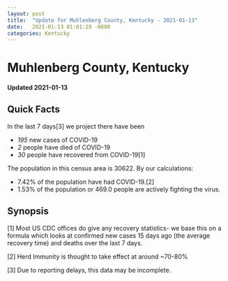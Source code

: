 ```yaml
---
layout: post
title:  "Update for Muhlenberg County, Kentucky - 2021-01-13"
date:   2021-01-13 01:01:29 -0600
categories: Kentucky
---
```


# Muhlenberg County, Kentucky
#### Updated 2021-01-13

## Quick Facts

In the last 7 days[3] we project there have been
- *195* new cases of COVID-19
- *2* people have died of COVID-19
- *30* people have recovered from COVID-19[1]

The population in this census area is 30622. By our calculations:
- 7.42% of the population have had COVID-19.[2]
- 1.53% of the population or 469.0 people are actively fighting the virus.

## Synopsis




[1] Most US CDC offices do give any recovery statistics- we base this on a formula which looks at confirmed new cases
15 days ago (the average recovery time) and deaths over the last 7 days.

[2] Herd Immunity is thought to take effect at around ~70-80%

[3] Due to reporting delays, this data may be incomplete.
 
    
